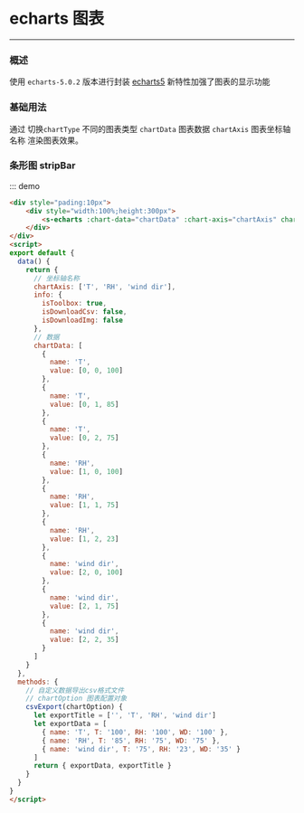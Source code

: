 # echarts 图表

---

### 概述

使用 `echarts-5.0.2` 版本进行封装 [echarts5](https://echarts.apache.org/zh/tutorial.html#ECharts%205%20%E6%96%B0%E7%89%B9%E6%80%A7) 新特性加强了图表的显示功能

### 基础用法

通过 切换`chartType` 不同的图表类型 `chartData` 图表数据 `chartAxis` 图表坐标轴名称 渲染图表效果。

### 条形图 stripBar

::: demo

```html
<div style="pading:10px">
	<div style="width:100%;height:300px">
		<s-echarts :chart-data="chartData" :chart-axis="chartAxis" chart-type="scatterMap" :info="info" :csv-export="csvExport"></s-echarts>
	</div>
</div>
<script>
export default {
  data() {
    return {
      // 坐标轴名称
      chartAxis: ['T', 'RH', 'wind dir'],
      info: {
        isToolbox: true,
        isDownloadCsv: false,
        isDownloadImg: false
      },
      // 数据
      chartData: [
        {
          name: 'T',
          value: [0, 0, 100]
        },
        {
          name: 'T',
          value: [0, 1, 85]
        },
        {
          name: 'T',
          value: [0, 2, 75]
        },
        {
          name: 'RH',
          value: [1, 0, 100]
        },
        {
          name: 'RH',
          value: [1, 1, 75]
        },
        {
          name: 'RH',
          value: [1, 2, 23]
        },
        {
          name: 'wind dir',
          value: [2, 0, 100]
        },
        {
          name: 'wind dir',
          value: [2, 1, 75]
        },
        {
          name: 'wind dir',
          value: [2, 2, 35]
        }
      ]
    }
  },
  methods: {
    // 自定义数据导出csv格式文件
    // chartOption 图表配置对象
    csvExport(chartOption) {
      let exportTitle = ['', 'T', 'RH', 'wind dir']
      let exportData = [
        { name: 'T', T: '100', RH: '100', WD: '100' },
        { name: 'RH', T: '85', RH: '75', WD: '75' },
        { name: 'wind dir', T: '75', RH: '23', WD: '35' }
      ]
      return { exportData, exportTitle }
    }
  }
}
</script>
```
